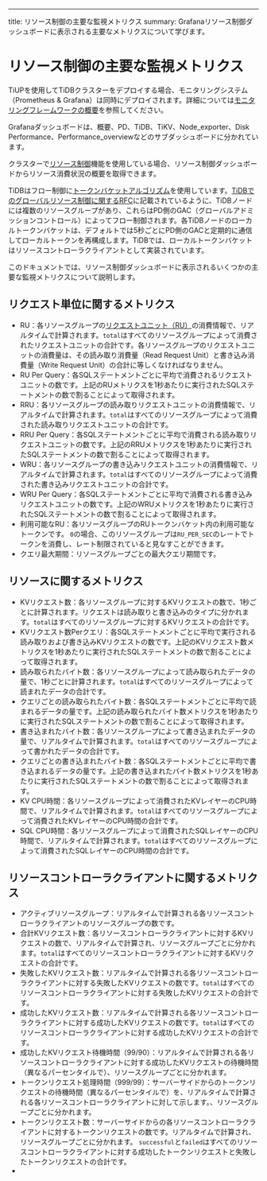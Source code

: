 ---
title: リソース制御の主要な監視メトリクス
summary: Grafanaリソース制御ダッシュボードに表示される主要なメトリクスについて学びます。

# リソース制御の主要な監視メトリクス

TiUPを使用してTiDBクラスターをデプロイする場合、モニタリングシステム（Prometheus & Grafana）は同時にデプロイされます。詳細については[モニタリングフレームワークの概要](/tidb-monitoring-framework.md)を参照してください。

Grafanaダッシュボードは、概要、PD、TiDB、TiKV、Node_exporter、Disk Performance、Performance_overviewなどのサブダッシュボードに分かれています。

クラスターで[リソース制御](/tidb-resource-control.md)機能を使用している場合、リソース制御ダッシュボードからリソース消費状況の概要を取得できます。

TiDBはフロー制御に[トークンバケットアルゴリズム](https://en.wikipedia.org/wiki/Token_bucket)を使用しています。[TiDBでのグローバルリソース制御に関するRFC](https://github.com/pingcap/tidb/blob/master/docs/design/2022-11-25-global-resource-control.md#distributed-token-buckets)に記載されているように、TiDBノードには複数のリソースグループがあり、これらはPD側のGAC（グローバルアドミッションコントロール）によってフロー制御されます。各TiDBノードのローカルトークンバケットは、デフォルトでは5秒ごとにPD側のGACと定期的に通信してローカルトークンを再構成します。TiDBでは、ローカルトークンバケットはリソースコントローラクライアントとして実装されています。

このドキュメントでは、リソース制御ダッシュボードに表示されるいくつかの主要な監視メトリクスについて説明します。

## リクエスト単位に関するメトリクス

- RU：各リソースグループの[リクエストユニット（RU）](/tidb-resource-control.md#what-is-request-unit-ru)の消費情報で、リアルタイムで計算されます。`total`はすべてのリソースグループによって消費されたリクエストユニットの合計です。各リソースグループのリクエストユニットの消費量は、その読み取り消費量（Read Request Unit）と書き込み消費量（Write Request Unit）の合計に等しくなければなりません。
- RU Per Query：各SQLステートメントごとに平均で消費されるリクエストユニットの数です。上記のRUメトリクスを1秒あたりに実行されたSQLステートメントの数で割ることによって取得されます。
- RRU：各リソースグループの読み取りリクエストユニットの消費情報で、リアルタイムで計算されます。`total`はすべてのリソースグループによって消費された読み取りリクエストユニットの合計です。
- RRU Per Query：各SQLステートメントごとに平均で消費される読み取りリクエストユニットの数です。上記のRRUメトリクスを1秒あたりに実行されたSQLステートメントの数で割ることによって取得されます。
- WRU：各リソースグループの書き込みリクエストユニットの消費情報で、リアルタイムで計算されます。`total`はすべてのリソースグループによって消費された書き込みリクエストユニットの合計です。
- WRU Per Query：各SQLステートメントごとに平均で消費される書き込みリクエストユニットの数です。上記のWRUメトリクスを1秒あたりに実行されたSQLステートメントの数で割ることによって取得されます。
- 利用可能なRU：各リソースグループのRUトークンバケット内の利用可能なトークンです。 `0`の場合、このリソースグループは`RU_PER_SEC`のレートでトークンを消費し、レート制限されていると見なすことができます。
- クエリ最大期間：リソースグループごとの最大クエリ期間です。

## リソースに関するメトリクス

- KVリクエスト数：各リソースグループに対するKVリクエストの数で、1秒ごとに計算されます。リクエストは読み取りと書き込みのタイプに分かれます。`total`はすべてのリソースグループに対するKVリクエストの合計です。
- KVリクエスト数Perクエリ：各SQLステートメントごとに平均で実行される読み取りおよび書き込みKVリクエストの数です。上記のKVリクエスト数メトリクスを1秒あたりに実行されたSQLステートメントの数で割ることによって取得されます。
- 読み取られたバイト数：各リソースグループによって読み取られたデータの量で、1秒ごとに計算されます。`total`はすべてのリソースグループによって読まれたデータの合計です。
- クエリごとの読み取られたバイト数：各SQLステートメントごとに平均で読まれるデータの量です。上記の読み取られたバイト数メトリクスを1秒あたりに実行されたSQLステートメントの数で割ることによって取得されます。
- 書き込まれたバイト数：各リソースグループによって書き込まれたデータの量で、リアルタイムで計算されます。`total`はすべてのリソースグループによって書かれたデータの合計です。
- クエリごとの書き込まれたバイト数：各SQLステートメントごとに平均で書き込まれるデータの量です。上記の書き込まれたバイト数メトリクスを1秒あたりに実行されたSQLステートメントの数で割ることによって取得されます。
- KV CPU時間：各リソースグループによって消費されたKVレイヤーのCPU時間で、リアルタイムで計算されます。`total`はすべてのリソースグループによって消費されたKVレイヤーのCPU時間の合計です。
- SQL CPU時間：各リソースグループによって消費されたSQLレイヤーのCPU時間で、リアルタイムで計算されます。`total`はすべてのリソースグループによって消費されたSQLレイヤーのCPU時間の合計です。

## リソースコントローラクライアントに関するメトリクス

- アクティブリソースグループ：リアルタイムで計算される各リソースコントローラクライアントのリソースグループの数です。
- 合計KVリクエスト数：各リソースコントローラクライアントに対するKVリクエストの数で、リアルタイムで計算され、リソースグループごとに分かれます。`total`はすべてのリソースコントローラクライアントに対するKVリクエストの合計です。
- 失敗したKVリクエスト数：リアルタイムで計算される各リソースコントローラクライアントに対する失敗したKVリクエストの数です。`total`はすべてのリソースコントローラクライアントに対する失敗したKVリクエストの合計です。
- 成功したKVリクエスト数：リアルタイムで計算される各リソースコントローラクライアントに対する成功したKVリクエストの数です。`total`はすべてのリソースコントローラクライアントに対する成功したKVリクエストの合計です。
- 成功したKVリクエスト待機時間（99/90）：リアルタイムで計算される各リソースコントローラクライアントに対する成功したKVリクエストの待機時間（異なるパーセンタイルで）、リソースグループごとに分かれます。
- トークンリクエスト処理時間（999/99）：サーバーサイドからのトークンリクエストの待機時間（異なるパーセンタイルで）を、リアルタイムで計算される各リソースコントローラクライアントに対して示します。、リソースグループごとに分かれます。
- トークンリクエスト数：サーバーサイドからの各リソースコントローラクライアントに対するトークンリクエストの数です。リアルタイムで計算され、リソースグループごとに分かれます。 `successful`と`failed`はすべてのリソースコントローラクライアントに対する成功したトークンリクエストと失敗したトークンリクエストの合計です。
-